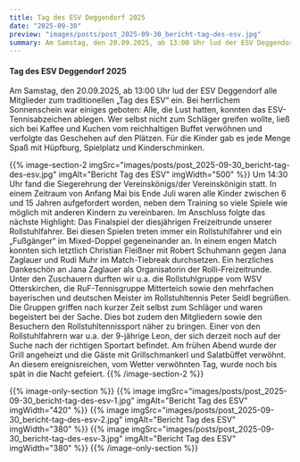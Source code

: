 ```yaml
---
title: Tag des ESV Deggendorf 2025
date: "2025-09-30"
preview: "images/posts/post_2025-09-30_bericht-tag-des-esv.jpg"
summary: Am Samstag, den 20.09.2025, ab 13:00 Uhr lud der ESV Deggendorf alle Mitglieder zum traditionellen „Tag des ESV“ ein. Bei herrlichem Sonnenschein war einiges geboten. Alle, die Lust hatte...
---
```


#### Tag des ESV Deggendorf 2025

Am Samstag, den 20.09.2025, ab 13:00 Uhr lud der ESV Deggendorf alle Mitglieder zum traditionellen „Tag des ESV“ ein. Bei herrlichem Sonnenschein war einiges geboten: Alle, die Lust hatten, konnten das ESV-Tennisabzeichen ablegen. Wer selbst nicht zum Schläger greifen wollte, ließ sich bei Kaffee und Kuchen vom reichhaltigen Buffet verwöhnen und verfolgte das Geschehen auf den Plätzen. Für die Kinder gab es jede Menge Spaß mit Hüpfburg, Spielplatz und Kinderschminken.

{{% image-section-2 imgSrc="images/posts/post_2025-09-30_bericht-tag-des-esv.jpg" imgAlt="Bericht Tag des ESV" imgWidth="500" %}}
Um 14:30 Uhr fand die Siegerehrung der Vereinskönigs/der Vereinskönigin statt. In einem Zeitraum von Anfang Mai bis Ende Juli waren alle Kinder zwischen 6 und 15 Jahren aufgefordert worden, neben dem Training so viele Spiele wie möglich mit anderen Kindern zu vereinbaren. Im Anschluss folgte das nächste Highlight: Das Finalspiel der diesjährigen Freizeitrunde unserer Rollstuhlfahrer. Bei diesen Spielen treten immer ein Rollstuhlfahrer und ein „Fußgänger“ im Mixed-Doppel gegeneinander an. In einem engen Match konnten sich letztlich Christian Fleißner mit Robert Schuhmann gegen Jana Zaglauer und Rudi Muhr im Match-Tiebreak durchsetzen. Ein herzliches Dankeschön an Jana Zaglauer als Organisatorin der Rolli-Freizeitrunde.
Unter den Zuschauern durften wir u.a. die Rollstuhlgruppe vom WSV Otterskirchen, die RuF-Tennisgruppe Mitterteich sowie den mehrfachen bayerischen und deutschen Meister im Rollstuhltennis Peter Seidl begrüßen. Die Gruppen griffen nach kurzer Zeit selbst zum Schläger und waren begeistert bei der Sache. Dies bot zudem den Mitgliedern sowie den Besuchern den Rollstuhltennissport näher zu bringen. Einer von den Rollstuhlfahrern war u.a. der 9-jährige Leon, der sich derzeit noch auf der Suche nach der richtigen Sportart befindet.
Am frühen Abend wurde der Grill angeheizt und die Gäste mit Grillschmankerl und Salatbüffet verwöhnt. An diesem ereignisreichen, vom Wetter verwöhnten Tag, wurde noch bis spät in die Nacht gefeiert.
{{% /image-section-2 %}}

{{% image-only-section %}}
{{% image imgSrc="images/posts/post_2025-09-30_bericht-tag-des-esv-1.jpg" imgAlt="Bericht Tag des ESV" imgWidth="420" %}}
{{% image imgSrc="images/posts/post_2025-09-30_bericht-tag-des-esv-2.jpg" imgAlt="Bericht Tag des ESV" imgWidth="380" %}}
{{% image imgSrc="images/posts/post_2025-09-30_bericht-tag-des-esv-3.jpg" imgAlt="Bericht Tag des ESV" imgWidth="380" %}}
{{% /image-only-section %}}
